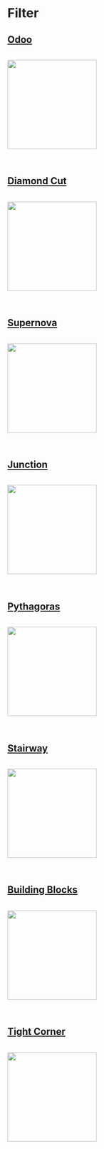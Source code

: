 # Filter

## [Odoo](https://cssbattle.dev/play/81)

<img src="https://cssbattle.dev/targets/81.png">

```html

```

## [Diamond Cut](https://cssbattle.dev/play/82)

<img src="https://cssbattle.dev/targets/82.png">

```html

```

## [Supernova](https://cssbattle.dev/play/83)

<img src="https://cssbattle.dev/targets/83.png">

```html

```

## [Junction](https://cssbattle.dev/play/84)

<img src="https://cssbattle.dev/targets/84.png">

```html

```

## [Pythagoras](https://cssbattle.dev/play/85)

<img src="https://cssbattle.dev/targets/85.png">

```html

```

## [Stairway](https://cssbattle.dev/play/86)

<img src="https://cssbattle.dev/targets/86.png">

```html

```

## [Building Blocks](https://cssbattle.dev/play/87)

<img src="https://cssbattle.dev/targets/87.png">

```html

```

## [Tight Corner](https://cssbattle.dev/play/88)

<img src="https://cssbattle.dev/targets/88.png">

```html

```

<style>
    img{
        width: 200px;
        margin: 1rem 0;
    }
</style>
